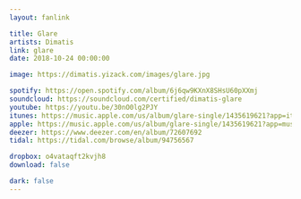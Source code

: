 ```yaml
---
layout: fanlink

title: Glare
artists: Dimatis
link: glare
date: 2018-10-24 00:00:00

image: https://dimatis.yizack.com/images/glare.jpg

spotify: https://open.spotify.com/album/6j6qw9KXnX8SHsU60pXXmj
soundcloud: https://soundcloud.com/certified/dimatis-glare
youtube: https://youtu.be/30nO0lg2PJY
itunes: https://music.apple.com/us/album/glare-single/1435619621?app=itunes&ls=1
apple: https://music.apple.com/us/album/glare-single/1435619621?app=music&ls=1
deezer: https://www.deezer.com/en/album/72607692
tidal: https://tidal.com/browse/album/94756567

dropbox: o4vataqft2kvjh8
download: false

dark: false
---
```

